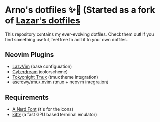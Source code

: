 # Arno's dotfiles ✨💽 (Started as a fork of [Lazar's dotfiles](https://github.com/nikolovlazar/dotfiles)

This repository contains my ever-evolving dotfiles. Check them out! If you find something useful, feel free to add it to your own dotfiles.

## Neovim Plugins

- [LazyVim](https://lazyvim.org) (base configuration)
- [Cyberdream](https://github.com/scottmckendry/cyberdream.nvim) (colorscheme)
- [Tokyonight Tmux](https://github.com/janoamaral/tokyo-night-tmux) (tmux theme integration)
- [aserowy/tmux.nvim](https://github.com/aserowy/tmux.nvim) (tmux + neovim integration)

## Requirements

- [A Nerd Font](https://www.nerdfonts.com/font-downloads) (it's for the icons)
- [kitty](https://sw.kovidgoyal.net/kitty/) (a fast GPU based terminal emulator)
